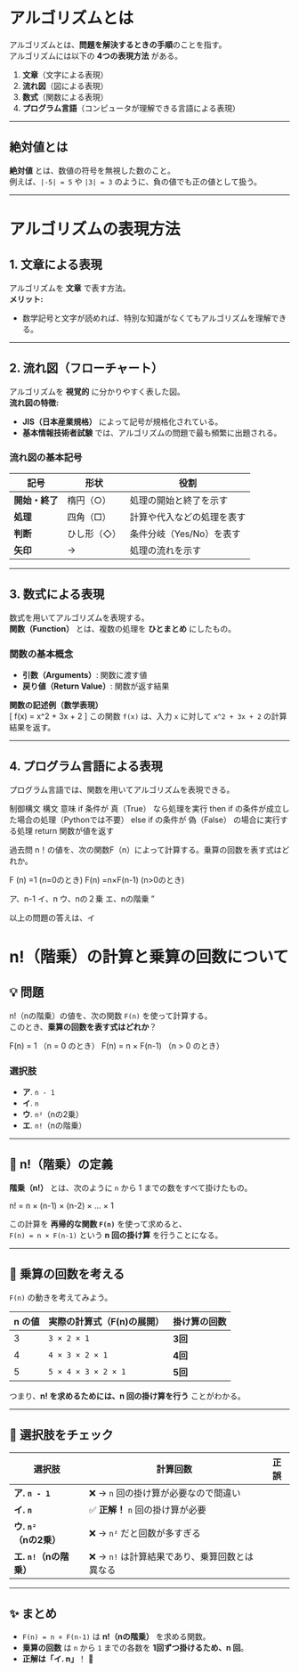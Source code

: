 # アルゴリズムとは
アルゴリズムとは、**問題を解決するときの手順**のことを指す。  
アルゴリズムには以下の **4つの表現方法** がある。

1. **文章**（文字による表現）  
2. **流れ図**（図による表現）  
3. **数式**（関数による表現）  
4. **プログラム言語**（コンピュータが理解できる言語による表現）  

---

## 絶対値とは
**絶対値** とは、数値の符号を無視した数のこと。  
例えば、`|-5| = 5` や `|3| = 3` のように、負の値でも正の値として扱う。

---

# アルゴリズムの表現方法

## 1. 文章による表現
アルゴリズムを **文章** で表す方法。  
**メリット:**  
- 数学記号と文字が読めれば、特別な知識がなくてもアルゴリズムを理解できる。  

---

## 2. 流れ図（フローチャート）
アルゴリズムを **視覚的** に分かりやすく表した図。  
**流れ図の特徴:**  
- **JIS（日本産業規格）** によって記号が規格化されている。  
- **基本情報技術者試験** では、アルゴリズムの問題で最も頻繁に出題される。  

### **流れ図の基本記号**
| 記号 | 形状 | 役割 |
|------|------|------|
| **開始・終了** | 楕円（○） | 処理の開始と終了を示す |
| **処理** | 四角（□） | 計算や代入などの処理を表す |
| **判断** | ひし形（◇） | 条件分岐（Yes/No）を表す |
| **矢印** | → | 処理の流れを示す |

---

## 3. 数式による表現
数式を用いてアルゴリズムを表現する。  
**関数（Function）** とは、複数の処理を **ひとまとめ** にしたもの。  

### **関数の基本概念**
- **引数（Arguments）**: 関数に渡す値  
- **戻り値（Return Value）**: 関数が返す結果  

**関数の記述例（数学表現）**  
\[
f(x) = x^2 + 3x + 2
\]
この関数 `f(x)` は、入力 `x` に対して `x^2 + 3x + 2` の計算結果を返す。

---

## 4. プログラム言語による表現
プログラム言語では、関数を用いてアルゴリズムを表現できる。  

制御構文
構文	意味
if	条件が 真（True） なら処理を実行
then	if の条件が成立した場合の処理（Pythonでは不要）
else	if の条件が 偽（False） の場合に実行する処理
return	関数が値を返す


過去問
n！の値を、次の関数F（n）によって計算する。乗算の回数を表す式はどれか。

F (n) =1 (n=0のとき)
F(n) =n×F(n-1) (n>0のとき)

ア、n-1
イ、n
ウ、nの２乗
エ、nの階乗
”

以上の問題の答えは、イ


# **n!（階乗）の計算と乗算の回数について**

## **💡 問題**
n!（nの階乗）の値を、次の関数 `F(n)` を使って計算する。  
このとき、**乗算の回数を表す式はどれか**？

F(n) = 1 （n = 0 のとき） F(n) = n × F(n-1) （n > 0 のとき）


### **選択肢**
- **ア**. `n - 1`
- **イ**. `n`
- **ウ**. `n²`（nの2乗）
- **エ**. `n!`（nの階乗）

---

## **🔹 n!（階乗）の定義**
**階乗（n!）** とは、次のように `n` から 1 までの数をすべて掛けたもの。

n! = n × (n-1) × (n-2) × ... × 1


この計算を **再帰的な関数 `F(n)`** を使って求めると、  
`F(n) = n × F(n-1)` という **n 回の掛け算** を行うことになる。

---

## **🔹 乗算の回数を考える**
`F(n)` の動きを考えてみよう。

| **n の値** | **実際の計算式（F(n)の展開）** | **掛け算の回数** |
|-----------|---------------------------|-----------------|
| 3         | `3 × 2 × 1`                | **3回**        |
| 4         | `4 × 3 × 2 × 1`            | **4回**        |
| 5         | `5 × 4 × 3 × 2 × 1`        | **5回**        |

つまり、**n! を求めるためには、n 回の掛け算を行う** ことがわかる。

---

## **🔹 選択肢をチェック**
| 選択肢 | 計算回数 | 正誤 |
|--------|---------|------|
| **ア. `n - 1`** | ❌ → `n` 回の掛け算が必要なので間違い |
| **イ. `n`** | ✅ **正解！** `n` 回の掛け算が必要 |
| **ウ. `n²`（nの2乗）** | ❌ → `n²` だと回数が多すぎる |
| **エ. `n!`（nの階乗）** | ❌ → `n!` は計算結果であり、乗算回数とは異なる |

---

## **✨ まとめ**
- `F(n) = n × F(n-1)` は **n!（nの階乗）** を求める関数。
- **乗算の回数** は `n` から `1` までの各数を **1回ずつ掛けるため、n 回**。
- **正解は「イ. n」**！ 🎉



